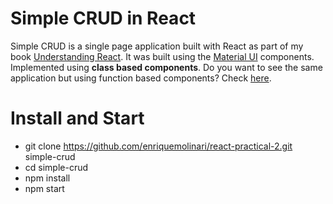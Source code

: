 # Simple CRUD in React

Simple CRUD is a single page application built with React as part of my book [Understanding React](https://leanpub.com/understandingreact). It was built using the [Material UI](https://material-ui.com/) components. Implemented using **class based components**. Do you want to see the same application but using function based components? Check [here](http://github.com/enriquemolinari/react-practical-1).

# Install and Start

- git clone https://github.com/enriquemolinari/react-practical-2.git simple-crud
- cd simple-crud
- npm install
- npm start
